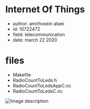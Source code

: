 # Internet Of Things

- author: amirhosein ataei
- id: 10722472
- field: telecommunication
- date: march 22 2020

# files

- Makefile
- RadioCountToLeds.h
- RadioCountToLedsAppC.nc
- RadioCountToLedsC.nc

![Image description](link-to-image)
